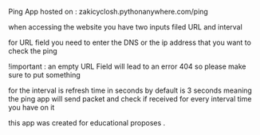 Ping App hosted on : zakicyclosh.pythonanywhere.com/ping

when accessing the website you have two inputs filed URL and interval 

for URL field you need to enter the DNS or the ip address that you want to check the ping

!important : an empty URL Field will lead to an error 404 so please make sure to put something

for the interval is refresh time in seconds by default is 3 seconds meaning the ping app will send packet and check if received for every interval time you have on it 

this app was created for educational proposes .
